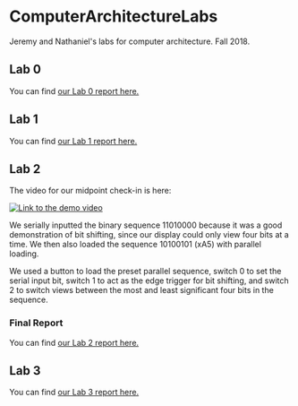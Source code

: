 # ComputerArchitectureLabs
Jeremy and Nathaniel's labs for computer architecture. Fall 2018.

## Lab 0

You can find [our Lab 0 report here.](https://github.com/jeremycryan/ComputerArchitectureLabs/blob/master/Lab0/0Lab_report.md)

## Lab 1

You can find [our Lab 1 report here.](https://github.com/jeremycryan/ComputerArchitectureLabs/blob/master/Lab1/report.md)

## Lab 2

The video for our midpoint check-in is here:

[![Link to the demo video](https://img.youtube.com/vi/HMa1pN-8iqU/0.jpg)](https://www.youtube.com/watch?v=HMa1pN-8iqU)

We serially inputted the binary sequence 11010000 because it was a good demonstration of bit shifting, since our display could only view four bits at a time. We then also loaded the sequence 10100101 (xA5) with parallel loading.

We used a button to load the preset parallel sequence, switch 0 to set the serial input bit, switch 1 to act as the edge trigger for bit shifting, and switch 2 to switch views between the most and least significant four bits in the sequence.

### Final Report
You can find [our Lab 2 report here.](https://github.com/jeremycryan/ComputerArchitectureLabs/blob/master/Lab2/report.md)

## Lab 3

You can find [our Lab 3 report here.](https://github.com/jeremycryan/ComputerArchitectureLabs/blob/master/Lab3/report.md)
